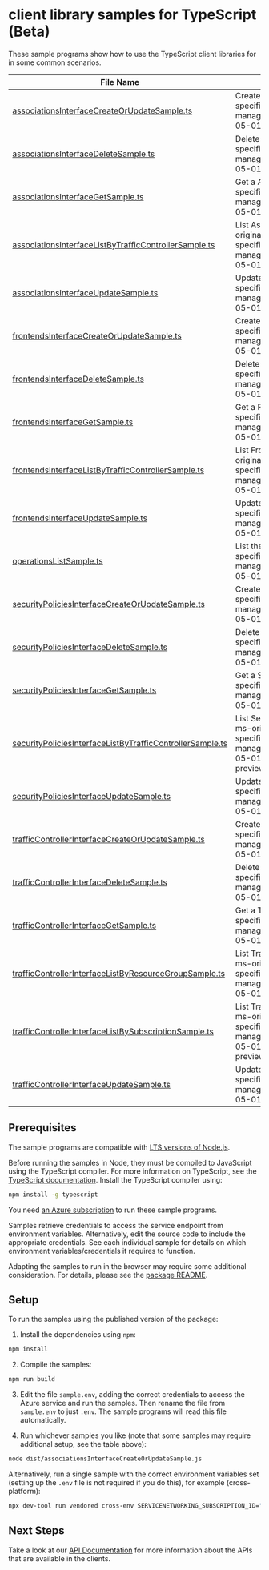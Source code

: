 # client library samples for TypeScript (Beta)

These sample programs show how to use the TypeScript client libraries for in some common scenarios.

| **File Name**                                                                                                       | **Description**                                                                                                                                                                                                         |
| ------------------------------------------------------------------------------------------------------------------- | ----------------------------------------------------------------------------------------------------------------------------------------------------------------------------------------------------------------------- |
| [associationsInterfaceCreateOrUpdateSample.ts][associationsinterfacecreateorupdatesample]                           | Create a Association x-ms-original-file: specification/servicenetworking/resource-manager/Microsoft.ServiceNetworking/preview/2024-05-01-preview/examples/AssociationPut.json                                           |
| [associationsInterfaceDeleteSample.ts][associationsinterfacedeletesample]                                           | Delete a Association x-ms-original-file: specification/servicenetworking/resource-manager/Microsoft.ServiceNetworking/preview/2024-05-01-preview/examples/AssociationDelete.json                                        |
| [associationsInterfaceGetSample.ts][associationsinterfacegetsample]                                                 | Get a Association x-ms-original-file: specification/servicenetworking/resource-manager/Microsoft.ServiceNetworking/preview/2024-05-01-preview/examples/AssociationGet.json                                              |
| [associationsInterfaceListByTrafficControllerSample.ts][associationsinterfacelistbytrafficcontrollersample]         | List Association resources by TrafficController x-ms-original-file: specification/servicenetworking/resource-manager/Microsoft.ServiceNetworking/preview/2024-05-01-preview/examples/AssociationsGet.json               |
| [associationsInterfaceUpdateSample.ts][associationsinterfaceupdatesample]                                           | Update a Association x-ms-original-file: specification/servicenetworking/resource-manager/Microsoft.ServiceNetworking/preview/2024-05-01-preview/examples/AssociationPatch.json                                         |
| [frontendsInterfaceCreateOrUpdateSample.ts][frontendsinterfacecreateorupdatesample]                                 | Create a Frontend x-ms-original-file: specification/servicenetworking/resource-manager/Microsoft.ServiceNetworking/preview/2024-05-01-preview/examples/FrontendPut.json                                                 |
| [frontendsInterfaceDeleteSample.ts][frontendsinterfacedeletesample]                                                 | Delete a Frontend x-ms-original-file: specification/servicenetworking/resource-manager/Microsoft.ServiceNetworking/preview/2024-05-01-preview/examples/FrontendDelete.json                                              |
| [frontendsInterfaceGetSample.ts][frontendsinterfacegetsample]                                                       | Get a Frontend x-ms-original-file: specification/servicenetworking/resource-manager/Microsoft.ServiceNetworking/preview/2024-05-01-preview/examples/FrontendGet.json                                                    |
| [frontendsInterfaceListByTrafficControllerSample.ts][frontendsinterfacelistbytrafficcontrollersample]               | List Frontend resources by TrafficController x-ms-original-file: specification/servicenetworking/resource-manager/Microsoft.ServiceNetworking/preview/2024-05-01-preview/examples/FrontendsGet.json                     |
| [frontendsInterfaceUpdateSample.ts][frontendsinterfaceupdatesample]                                                 | Update a Frontend x-ms-original-file: specification/servicenetworking/resource-manager/Microsoft.ServiceNetworking/preview/2024-05-01-preview/examples/FrontendPatch.json                                               |
| [operationsListSample.ts][operationslistsample]                                                                     | List the operations for the provider x-ms-original-file: specification/servicenetworking/resource-manager/Microsoft.ServiceNetworking/preview/2024-05-01-preview/examples/OperationsList.json                           |
| [securityPoliciesInterfaceCreateOrUpdateSample.ts][securitypoliciesinterfacecreateorupdatesample]                   | Create a SecurityPolicy x-ms-original-file: specification/servicenetworking/resource-manager/Microsoft.ServiceNetworking/preview/2024-05-01-preview/examples/SecurityPolicyPut.json                                     |
| [securityPoliciesInterfaceDeleteSample.ts][securitypoliciesinterfacedeletesample]                                   | Delete a SecurityPolicy x-ms-original-file: specification/servicenetworking/resource-manager/Microsoft.ServiceNetworking/preview/2024-05-01-preview/examples/SecurityPolicyDelete.json                                  |
| [securityPoliciesInterfaceGetSample.ts][securitypoliciesinterfacegetsample]                                         | Get a SecurityPolicy x-ms-original-file: specification/servicenetworking/resource-manager/Microsoft.ServiceNetworking/preview/2024-05-01-preview/examples/SecurityPolicyGet.json                                        |
| [securityPoliciesInterfaceListByTrafficControllerSample.ts][securitypoliciesinterfacelistbytrafficcontrollersample] | List SecurityPolicy resources by TrafficController x-ms-original-file: specification/servicenetworking/resource-manager/Microsoft.ServiceNetworking/preview/2024-05-01-preview/examples/SecurityPoliciesGetList.json    |
| [securityPoliciesInterfaceUpdateSample.ts][securitypoliciesinterfaceupdatesample]                                   | Update a SecurityPolicy x-ms-original-file: specification/servicenetworking/resource-manager/Microsoft.ServiceNetworking/preview/2024-05-01-preview/examples/SecurityPolicyPatch.json                                   |
| [trafficControllerInterfaceCreateOrUpdateSample.ts][trafficcontrollerinterfacecreateorupdatesample]                 | Create a TrafficController x-ms-original-file: specification/servicenetworking/resource-manager/Microsoft.ServiceNetworking/preview/2024-05-01-preview/examples/TrafficControllerPut.json                               |
| [trafficControllerInterfaceDeleteSample.ts][trafficcontrollerinterfacedeletesample]                                 | Delete a TrafficController x-ms-original-file: specification/servicenetworking/resource-manager/Microsoft.ServiceNetworking/preview/2024-05-01-preview/examples/TrafficControllerDelete.json                            |
| [trafficControllerInterfaceGetSample.ts][trafficcontrollerinterfacegetsample]                                       | Get a TrafficController x-ms-original-file: specification/servicenetworking/resource-manager/Microsoft.ServiceNetworking/preview/2024-05-01-preview/examples/TrafficControllerGet.json                                  |
| [trafficControllerInterfaceListByResourceGroupSample.ts][trafficcontrollerinterfacelistbyresourcegroupsample]       | List TrafficController resources by resource group x-ms-original-file: specification/servicenetworking/resource-manager/Microsoft.ServiceNetworking/preview/2024-05-01-preview/examples/TrafficControllersGet.json      |
| [trafficControllerInterfaceListBySubscriptionSample.ts][trafficcontrollerinterfacelistbysubscriptionsample]         | List TrafficController resources by subscription ID x-ms-original-file: specification/servicenetworking/resource-manager/Microsoft.ServiceNetworking/preview/2024-05-01-preview/examples/TrafficControllersGetList.json |
| [trafficControllerInterfaceUpdateSample.ts][trafficcontrollerinterfaceupdatesample]                                 | Update a TrafficController x-ms-original-file: specification/servicenetworking/resource-manager/Microsoft.ServiceNetworking/preview/2024-05-01-preview/examples/TrafficControllerPatch.json                             |

## Prerequisites

The sample programs are compatible with [LTS versions of Node.js](https://github.com/nodejs/release#release-schedule).

Before running the samples in Node, they must be compiled to JavaScript using the TypeScript compiler. For more information on TypeScript, see the [TypeScript documentation][typescript]. Install the TypeScript compiler using:

```bash
npm install -g typescript
```

You need [an Azure subscription][freesub] to run these sample programs.

Samples retrieve credentials to access the service endpoint from environment variables. Alternatively, edit the source code to include the appropriate credentials. See each individual sample for details on which environment variables/credentials it requires to function.

Adapting the samples to run in the browser may require some additional consideration. For details, please see the [package README][package].

## Setup

To run the samples using the published version of the package:

1. Install the dependencies using `npm`:

```bash
npm install
```

2. Compile the samples:

```bash
npm run build
```

3. Edit the file `sample.env`, adding the correct credentials to access the Azure service and run the samples. Then rename the file from `sample.env` to just `.env`. The sample programs will read this file automatically.

4. Run whichever samples you like (note that some samples may require additional setup, see the table above):

```bash
node dist/associationsInterfaceCreateOrUpdateSample.js
```

Alternatively, run a single sample with the correct environment variables set (setting up the `.env` file is not required if you do this), for example (cross-platform):

```bash
npx dev-tool run vendored cross-env SERVICENETWORKING_SUBSCRIPTION_ID="<servicenetworking subscription id>" SERVICENETWORKING_RESOURCE_GROUP="<servicenetworking resource group>" node dist/associationsInterfaceCreateOrUpdateSample.js
```

## Next Steps

Take a look at our [API Documentation][apiref] for more information about the APIs that are available in the clients.

[associationsinterfacecreateorupdatesample]: https://github.com/Azure/azure-sdk-for-js/blob/main/sdk/servicenetworking/arm-servicenetworking/samples/v1-beta/typescript/src/associationsInterfaceCreateOrUpdateSample.ts
[associationsinterfacedeletesample]: https://github.com/Azure/azure-sdk-for-js/blob/main/sdk/servicenetworking/arm-servicenetworking/samples/v1-beta/typescript/src/associationsInterfaceDeleteSample.ts
[associationsinterfacegetsample]: https://github.com/Azure/azure-sdk-for-js/blob/main/sdk/servicenetworking/arm-servicenetworking/samples/v1-beta/typescript/src/associationsInterfaceGetSample.ts
[associationsinterfacelistbytrafficcontrollersample]: https://github.com/Azure/azure-sdk-for-js/blob/main/sdk/servicenetworking/arm-servicenetworking/samples/v1-beta/typescript/src/associationsInterfaceListByTrafficControllerSample.ts
[associationsinterfaceupdatesample]: https://github.com/Azure/azure-sdk-for-js/blob/main/sdk/servicenetworking/arm-servicenetworking/samples/v1-beta/typescript/src/associationsInterfaceUpdateSample.ts
[frontendsinterfacecreateorupdatesample]: https://github.com/Azure/azure-sdk-for-js/blob/main/sdk/servicenetworking/arm-servicenetworking/samples/v1-beta/typescript/src/frontendsInterfaceCreateOrUpdateSample.ts
[frontendsinterfacedeletesample]: https://github.com/Azure/azure-sdk-for-js/blob/main/sdk/servicenetworking/arm-servicenetworking/samples/v1-beta/typescript/src/frontendsInterfaceDeleteSample.ts
[frontendsinterfacegetsample]: https://github.com/Azure/azure-sdk-for-js/blob/main/sdk/servicenetworking/arm-servicenetworking/samples/v1-beta/typescript/src/frontendsInterfaceGetSample.ts
[frontendsinterfacelistbytrafficcontrollersample]: https://github.com/Azure/azure-sdk-for-js/blob/main/sdk/servicenetworking/arm-servicenetworking/samples/v1-beta/typescript/src/frontendsInterfaceListByTrafficControllerSample.ts
[frontendsinterfaceupdatesample]: https://github.com/Azure/azure-sdk-for-js/blob/main/sdk/servicenetworking/arm-servicenetworking/samples/v1-beta/typescript/src/frontendsInterfaceUpdateSample.ts
[operationslistsample]: https://github.com/Azure/azure-sdk-for-js/blob/main/sdk/servicenetworking/arm-servicenetworking/samples/v1-beta/typescript/src/operationsListSample.ts
[securitypoliciesinterfacecreateorupdatesample]: https://github.com/Azure/azure-sdk-for-js/blob/main/sdk/servicenetworking/arm-servicenetworking/samples/v1-beta/typescript/src/securityPoliciesInterfaceCreateOrUpdateSample.ts
[securitypoliciesinterfacedeletesample]: https://github.com/Azure/azure-sdk-for-js/blob/main/sdk/servicenetworking/arm-servicenetworking/samples/v1-beta/typescript/src/securityPoliciesInterfaceDeleteSample.ts
[securitypoliciesinterfacegetsample]: https://github.com/Azure/azure-sdk-for-js/blob/main/sdk/servicenetworking/arm-servicenetworking/samples/v1-beta/typescript/src/securityPoliciesInterfaceGetSample.ts
[securitypoliciesinterfacelistbytrafficcontrollersample]: https://github.com/Azure/azure-sdk-for-js/blob/main/sdk/servicenetworking/arm-servicenetworking/samples/v1-beta/typescript/src/securityPoliciesInterfaceListByTrafficControllerSample.ts
[securitypoliciesinterfaceupdatesample]: https://github.com/Azure/azure-sdk-for-js/blob/main/sdk/servicenetworking/arm-servicenetworking/samples/v1-beta/typescript/src/securityPoliciesInterfaceUpdateSample.ts
[trafficcontrollerinterfacecreateorupdatesample]: https://github.com/Azure/azure-sdk-for-js/blob/main/sdk/servicenetworking/arm-servicenetworking/samples/v1-beta/typescript/src/trafficControllerInterfaceCreateOrUpdateSample.ts
[trafficcontrollerinterfacedeletesample]: https://github.com/Azure/azure-sdk-for-js/blob/main/sdk/servicenetworking/arm-servicenetworking/samples/v1-beta/typescript/src/trafficControllerInterfaceDeleteSample.ts
[trafficcontrollerinterfacegetsample]: https://github.com/Azure/azure-sdk-for-js/blob/main/sdk/servicenetworking/arm-servicenetworking/samples/v1-beta/typescript/src/trafficControllerInterfaceGetSample.ts
[trafficcontrollerinterfacelistbyresourcegroupsample]: https://github.com/Azure/azure-sdk-for-js/blob/main/sdk/servicenetworking/arm-servicenetworking/samples/v1-beta/typescript/src/trafficControllerInterfaceListByResourceGroupSample.ts
[trafficcontrollerinterfacelistbysubscriptionsample]: https://github.com/Azure/azure-sdk-for-js/blob/main/sdk/servicenetworking/arm-servicenetworking/samples/v1-beta/typescript/src/trafficControllerInterfaceListBySubscriptionSample.ts
[trafficcontrollerinterfaceupdatesample]: https://github.com/Azure/azure-sdk-for-js/blob/main/sdk/servicenetworking/arm-servicenetworking/samples/v1-beta/typescript/src/trafficControllerInterfaceUpdateSample.ts
[apiref]: https://learn.microsoft.com/javascript/api/@azure/arm-servicenetworking?view=azure-node-preview
[freesub]: https://azure.microsoft.com/free/
[package]: https://github.com/Azure/azure-sdk-for-js/tree/main/sdk/servicenetworking/arm-servicenetworking/README.md
[typescript]: https://www.typescriptlang.org/docs/home.html
